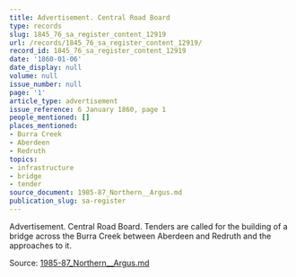 ```yaml
---
title: Advertisement. Central Road Board
type: records
slug: 1845_76_sa_register_content_12919
url: /records/1845_76_sa_register_content_12919/
record_id: 1845_76_sa_register_content_12919
date: '1860-01-06'
date_display: null
volume: null
issue_number: null
page: '1'
article_type: advertisement
issue_reference: 6 January 1860, page 1
people_mentioned: []
places_mentioned:
- Burra Creek
- Aberdeen
- Redruth
topics:
- infrastructure
- bridge
- tender
source_document: 1985-87_Northern__Argus.md
publication_slug: sa-register
---
```


Advertisement.  Central Road Board.  Tenders are called for the building of a bridge across the Burra Creek between Aberdeen and Redruth and the approaches to it.

Source: [1985-87_Northern__Argus.md](/downloads/markdown/1985-87_Northern__Argus.md)
